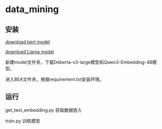 # data_mining

## 安装

[download bert model](https://huggingface.co/microsoft/deberta-v3-large)

[download Llama model](https://huggingface.co/Qwen/Qwen3-Embedding-4B)

新建model文件夹，下载Deberta-v3-large模型和Qwen3-Embedding-4B模型。

进入BEA文件夹，根据requirement.txt安装环境。

## 运行

get_text_embedding.py 获取数据嵌入

train.py 训练模型
